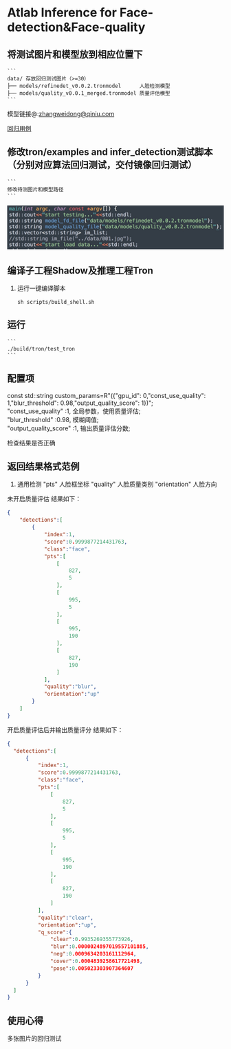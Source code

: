 # Atlab Inference for Face-detection&Face-quality

## 将测试图片和模型放到相应位置下

    ```
    data/ 存放回归测试图片（>=30）
    ├── models/refinedet_v0.0.2.tronmodel      人脸检测模型
    ├── models/quality_v0.0.1_merged.tronmodel 质量评估模型
    ```
模型链接@:zhangweidong@qiniu.com

[回归用例](http://p9s1ibz34.bkt.clouddn.com/face-detection-quality-v0.0.2-18-06-15-QA.zip)

## 修改tron/examples and infer_detection测试脚本（分别对应算法回归测试，交付镜像回归测试）

    ```
    修改待测图片和模型路径
    ```
![](tron/examples/example.jpg)
## 编译子工程Shadow及推理工程Tron
1. 运行一键编译脚本

    ```
    sh scripts/build_shell.sh
    ```

## 运行

    ```
    ./build/tron/test_tron
    ```
## 配置项

 const std::string custom_params=R"({"gpu_id": 0,"const_use_quality": 1,"blur_threshold": 0.98,"output_quality_score": 1})";</br>
 "const_use_quality"    :1,       全局参数，使用质量评估;</br>
 "blur_threshold"       :0.98,       模糊阈值;</br>
 "output_quality_score" :1,       输出质量评估分数;</br>

检查结果是否正确
## 返回结果格式范例
1. 通用检测
    "pts"             人脸框坐标
    "quality"         人脸质量类别
    "orientation"     人脸方向
    
未开启质量评估 结果如下：
    
```json
{
    "detections":[
        {
            "index":1,
            "score":0.9999877214431763,
            "class":"face",
            "pts":[
                [
                    827,
                    5
                ],
                [
                    995,
                    5
                ],
                [
                    995,
                    190
                ],
                [
                    827,
                    190
                ]
            ],
            "quality":"blur",
            "orientation":"up"
        }
    ]
}
```
 开启质量评估后并输出质量评分 结果如下：
  ```json
{
    "detections":[
        {
            "index":1,
            "score":0.9999877214431763,
            "class":"face",
            "pts":[
                [
                    827,
                    5
                ],
                [
                    995,
                    5
                ],
                [
                    995,
                    190
                ],
                [
                    827,
                    190
                ]
            ],
            "quality":"clear",
            "orientation":"up",
            "q_score":{
                "clear":0.9935269355773926,
                "blur":0.0000024897019557101885,
                "neg":0.0009634203161112964,
                "cover":0.0004839258617721498,
                "pose":0.005023303907364607
            }
        }
    ]
}
```
## 使用心得
多张图片的回归测试

